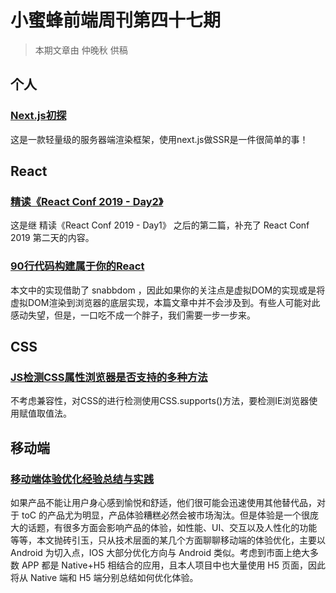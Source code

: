# 小蜜蜂前端周刊第四十七期

> 本期文章由 仲晚秋 供稿

## 个人

### [Next.js初探](https://yomizhong.github.io/2019/10/23/next-js%E5%88%9D%E6%8E%A2/)

这是一款轻量级的服务器端渲染框架，使用next.js做SSR是一件很简单的事！

## React

### [精读《React Conf 2019 - Day2》](https://juejin.im/post/5dd1ead551882510ac529f42)

这是继 精读《React Conf 2019 - Day1》 之后的第二篇，补充了 React Conf 2019 第二天的内容。

### [90行代码构建属于你的React](https://juejin.im/post/5db0a9876fb9a020794d8c25)

本文中的实现借助了 snabbdom ，因此如果你的关注点是虚拟DOM的实现或是将虚拟DOM渲染到浏览器的底层实现，本篇文章中并不会涉及到。有些人可能对此感动失望，但是，一口吃不成一个胖子，我们需要一步一步来。

## CSS

### [JS检测CSS属性浏览器是否支持的多种方法](https://www.zhangxinxu.com/wordpress/2019/11/js-css-supports-detect/)

不考虑兼容性，对CSS的进行检测使用CSS.supports()方法，要检测IE浏览器使用赋值取值法。

## 移动端

### [移动端体验优化经验总结与实践](https://github.com/ProtoTeam/blog/blob/master/201911/1.md)

如果产品不能让用户身心感到愉悦和舒适，他们很可能会迅速使用其他替代品，对于 toC 的产品尤为明显，产品体验糟糕必然会被市场淘汰。但是体验是一个很庞大的话题，有很多方面会影响产品的体验，如性能、UI、交互以及人性化的功能等等，本文抛砖引玉，只从技术层面的某几个方面聊聊移动端的体验优化，主要以 Android 为切入点，IOS 大部分优化方向与 Android 类似。考虑到市面上绝大多数 APP 都是 Native+H5 相结合的应用，且本人项目中也大量使用 H5 页面，因此将从 Native 端和 H5 端分别总结如何优化体验。